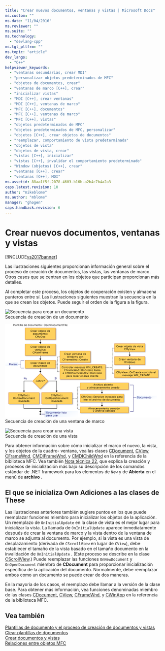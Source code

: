 ```yaml
---
title: "Crear nuevos documentos, ventanas y vistas | Microsoft Docs"
ms.custom: ""
ms.date: "11/04/2016"
ms.reviewer: ""
ms.suite: ""
ms.technology: 
  - "devlang-cpp"
ms.tgt_pltfrm: ""
ms.topic: "article"
dev_langs: 
  - "C++"
helpviewer_keywords: 
  - "ventanas secundarias, crear MDI"
  - "personalizar objetos predeterminados de MFC"
  - "objetos de documentos, crear"
  - "ventanas de marco [C++], crear"
  - "inicializar vistas"
  - "MDI [C++], crear ventanas"
  - "MDI [C++], ventanas de marco"
  - "MFC [C++], documentos"
  - "MFC [C++], ventanas de marco"
  - "MFC [C++], vistas"
  - "objetos predeterminados de MFC"
  - "objetos predeterminados de MFC, personalizar"
  - "objetos [C++], crear objetos de documentos"
  - "reemplazar, comportamiento de vista predeterminada"
  - "objetos de vista"
  - "objetos de vista, crear"
  - "vistas [C++], inicializar"
  - "vistas [C++], invalidar el comportamiento predeterminado"
  - "Window (objetos) [C++], crear"
  - "ventanas [C++], crear"
  - "ventanas [C++], MDI"
ms.assetid: 88aa1f5f-2078-4603-b16b-a2b4c7b4a2a3
caps.latest.revision: 10
author: "mikeblome"
ms.author: "mblome"
manager: "ghogen"
caps.handback.revision: 6
---
```

# Crear nuevos documentos, ventanas y vistas
[!INCLUDE[vs2017banner](../assembler/inline/includes/vs2017banner.md)]

Las ilustraciones siguientes proporcionan información general sobre el proceso de creación de documentos, las vistas, las ventanas de marco.  Otros casos que se centran en los objetos que participan proporcionan más detalles.  
  
 Al completar este proceso, los objetos de cooperación existen y almacena punteros entre sí.  Las ilustraciones siguientes muestran la secuencia en la que se crean los objetos.  Puede seguir el orden de la figura a la figura.  
  
 ![Secuencia para crear un documento](../mfc/media/vc387l1.png "vc387L1")  
Secuencia de creación de un documento  
  
 ![Secuencia de creación de ventanas de marco](../mfc/media/vc387l2.png "vc387L2")  
Secuencia de creación de una ventana de marco  
  
 ![Secuencia para crear una vista](../mfc/media/vc387l3.png "vc387L3")  
Secuencia de creación de una vista  
  
 Para obtener información sobre cómo inicializar el marco el nuevo, la vista, y los objetos de la cuadro\- ventana, vea las clases [CDocument](../mfc/reference/cdocument-class.md), [CView](../mfc/reference/cview-class.md), [CFrameWnd](../mfc/reference/cframewnd-class.md), [CMDIFrameWnd](../mfc/reference/cmdiframewnd-class.md), y [CMDIChildWnd](../mfc/reference/cmdichildwnd-class.md) en la referencia de la biblioteca MFC.  Vea también [Nota técnica 22](../mfc/tn022-standard-commands-implementation.md), que explica la creación y procesos de inicialización más bajo su descripción de los comandos estándar de .NET framework para los elementos de `New` y de **Abierta** en el menú de **archivo** .  
  
##  <a name="_core_initializing_your_own_additions_to_these_classes"></a> El que se inicializa Own Adiciones a las clases de These  
 Las ilustraciones anteriores también sugiere puntos en los que puede reemplazar funciones miembro para inicializar los objetos de la aplicación.  Un reemplazo de `OnInitialUpdate` en la clase de vista es el mejor lugar para inicializar la vista.  La llamada de `OnInitialUpdate` aparece inmediatamente después de crear la ventana de marco y la vista dentro de la ventana de marco se adjunta al documento.  Por ejemplo, si la vista es una vista de desplazamiento \(derivada de `CScrollView` en lugar de `CView`\), debe establecer el tamaño de la vista basado en el tamaño documento en la invalidación de `OnInitialUpdate` . \(Este proceso se describe en la clase [CScrollView](../mfc/reference/cscrollview-class.md).\) Puede reemplazar las funciones `OnNewDocument` y `OnOpenDocument` miembro de **CDocument** para proporcionar inicialización específica de la aplicación del documento.  Normalmente, debe reemplazar ambos como un documento se puede crear de dos maneras.  
  
 En la mayoría de los casos, el reemplazo debe llamar a la versión de la clase base.  Para obtener más información, vea funciones denominadas miembro de las clases [CDocument](../mfc/reference/cdocument-class.md), [CView](../mfc/reference/cview-class.md), [CFrameWnd](../mfc/reference/cframewnd-class.md), y [CWinApp](../mfc/reference/cwinapp-class.md) en la referencia de la biblioteca MFC.  
  
## Vea también  
 [Plantillas de documento y el proceso de creación de documentos y vistas](../mfc/document-templates-and-the-document-view-creation-process.md)   
 [Clear plantillas de documentos](../mfc/document-template-creation.md)   
 [Crear documentos y vistas](../mfc/document-view-creation.md)   
 [Relaciones entre objetos MFC](../mfc/relationships-among-mfc-objects.md)